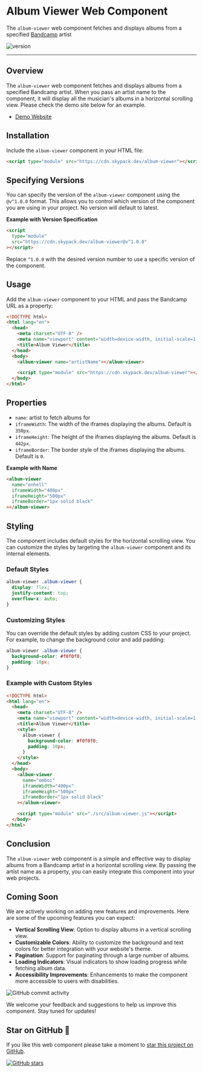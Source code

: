 # Album Viewer Web Component

The `album-viewer` web component fetches and displays albums from a specified [Bandcamp](https://bandcamp.com) artist

![version](https://img.shields.io/badge/v1.0.1-RELEASE-8A2BE2)

---

## Overview

The `album-viewer` web component fetches and displays albums from a specified Bandcamp artist. When you pass an artist name to the component, it will display all the musician's albums in a horizontal scrolling view. Please check the demo site below for an example.

- [Demo Website](https://devboidesigns.github.io/album-viewer/)

## Installation

Include the `album-viewer` component in your HTML file:

```html
<script type="module" src="https://cdn.skypack.dev/album-viewer"></script>
```

## Specifying Versions

You can specify the version of the `album-viewer` component using the `@v^1.0.0` format. This allows you to control which version of the component you are using in your project. No version will default to latest.

**Example with Version Specification**

```html
<script
  type="module"
  src="https://cdn.skypack.dev/album-viewer@v^1.0.0"
></script>
```

Replace `^1.0.0` with the desired version number to use a specific version of the component.

## Usage

Add the `album-viewer` component to your HTML and pass the Bandcamp URL as a property:

```html
<!DOCTYPE html>
<html lang="en">
  <head>
    <meta charset="UTF-8" />
    <meta name="viewport" content="width=device-width, initial-scale=1.0" />
    <title>Album Viewer</title>
  </head>
  <body>
    <album-viewer name="artistName"></album-viewer>

    <script type="module" src="https://cdn.skypack.dev/album-viewer"></script>
  </body>
</html>
```

## Properties

- `name`: artist to fetch albums for
- `iframeWidth`: The width of the iframes displaying the albums. Default is `350px`.
- `iframeHeight`: The height of the iframes displaying the albums. Default is `442px`.
- `iframeBorder`: The border style of the iframes displaying the albums. Default is `0`.

**Example with Name**

```html
<album-viewer
  name="onhell"
  iframeWidth="400px"
  iframeHeight="500px"
  iframeBorder="1px solid black"
></album-viewer>
```

## Styling

The component includes default styles for the horizontal scrolling view. You can customize the styles by targeting the `album-viewer` component and its internal elements.

### Default Styles

```css
album-viewer .album-viewer {
  display: flex;
  justify-content: top;
  overflow-x: auto;
}
```

### Customizing Styles

You can override the default styles by adding custom CSS to your project. For example, to change the background color and add padding:

```css
album-viewer .album-viewer {
  background-color: #f0f0f0;
  padding: 10px;
}
```

### Example with Custom Styles

```html
<!DOCTYPE html>
<html lang="en">
  <head>
    <meta charset="UTF-8" />
    <meta name="viewport" content="width=device-width, initial-scale=1.0" />
    <title>Album Viewer</title>
    <style>
      album-viewer {
        background-color: #f0f0f0;
        padding: 10px;
      }
    </style>
  </head>
  <body>
    <album-viewer
      name="omboi"
      iframeWidth="400px"
      iframeHeight="500px"
      iframeBorder="1px solid black"
    ></album-viewer>

    <script type="module" src="./src/album-viewer.js"></script>
  </body>
</html>
```

## Conclusion

The `album-viewer` web component is a simple and effective way to display albums from a Bandcamp artist in a horizontal scrolling view. By passing the artist name as a property, you can easily integrate this component into your web projects.

## Coming Soon

We are actively working on adding new features and improvements. Here are some of the upcoming features you can expect:

- **Vertical Scrolling View**: Option to display albums in a vertical scrolling view.
- **Customizable Colors**: Ability to customize the background and text colors for better integration with your website's theme.
- **Pagination**: Support for paginating through a large number of albums.
- **Loading Indicators**: Visual indicators to show loading progress while fetching album data.
- **Accessibility Improvements**: Enhancements to make the component more accessible to users with disabilities.

![GitHub commit activity](https://img.shields.io/github/commit-activity/m/devboidesigns/album-viewer)

We welcome your feedback and suggestions to help us improve this component. Stay tuned for updates!

## Star on GitHub 🤩

If you like this web component please take a moment to
[star this project on GitHub](https://github.com/devboidesigns/album-viewer#start-of-content).

[![GitHub stars](https://img.shields.io/github/stars/devboidesigns/album-viewer?style=social)](https://github.com/devboidesigns/album-viewer#start-of-content)
